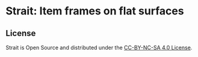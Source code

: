 Strait: Item frames on flat surfaces
====================



License
-------
Strait is Open Source and distributed under the [CC-BY-NC-SA 4.0 License](https://creativecommons.org/licenses/by-nc-sa/4.0/).
